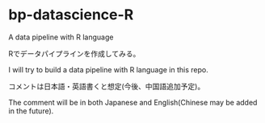 # bp-datascience-R
A data pipeline with R language

Rでデータパイプラインを作成してみる。

I will try to build a data pipeline with R language in this repo.


コメントは日本語・英語書くと想定(今後、中国語追加予定)。

The comment will be in both Japanese and English(Chinese may be added in the future).
